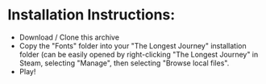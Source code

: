 # Installation Instructions:
- Download / Clone this archive
- Copy the "Fonts" folder into your "The Longest Journey" installation folder (can be easily opened by right-clicking "The Longest Journey" in Steam, selecting "Manage", then selecting "Browse local files".
- Play!
